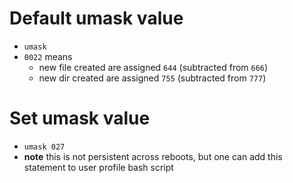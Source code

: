 # Default umask value
- `umask`
- `0022` means
  - new file created are assigned `644` (subtracted from `666`)
  - new dir created are assigned `755` (subtracted from `777`)

# Set umask value
- `umask 027`
- **note** this is not persistent across reboots, but one can add this statement to user profile bash script
